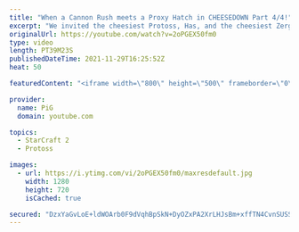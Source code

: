 ```yaml
---
title: "When a Cannon Rush meets a Proxy Hatch in CHEESEDOWN Part 4/4!"
excerpt: "We invited the cheesiest Protoss, Has, and the cheesiest Zerg, Bly, to have a Cheesedown with us to determine who is the best at serving fondue. In Part four, the fondue party comes to an end. Who will take the Cheesedown crown?  Cheesedown Part 1: https://youtu.be/OI4n4PWs1TI Cheesedown Part 2: https://youtu.be/yvvgXC3C-zo"
originalUrl: https://youtube.com/watch?v=2oPGEX50fm0
type: video
length: PT39M23S
publishedDateTime: 2021-11-29T16:25:52Z
heat: 50

featuredContent: "<iframe width=\"800\" height=\"500\" frameborder=\"0\" src=\"https://www.youtube.com/embed/2oPGEX50fm0\" allow=\"accelerometer; autoplay; encrypted-media; gyroscope; picture-in-picture\" allowfullscreen></iframe>"

provider:
  name: PiG
  domain: youtube.com

topics:
  - StarCraft 2
  - Protoss

images:
  - url: https://i.ytimg.com/vi/2oPGEX50fm0/maxresdefault.jpg
    width: 1280
    height: 720
    isCached: true

secured: "DzxYaGvLoE+ldWOArb0F9dVqhBpSkN+DyOZxPA2XrLHJsBm+xffTN4CvnSUSSjV/50BBBmic0zR6qqP4eTPrb6U3/SSdOcTEpZR/ng9EJsGPO9cfwZt4tHgYvqJOCh7JiSKd3PNjKZ1mF8mKQ2q+s0sbggq2xu86w+J+w9ae2eGeZPNQcIwe3IAGm9OYFV+9PaoByDVBbzXXX0mSNZSZlCZWdwvw3+b1XiGVAgxRKVphXkC/GLAuvRVSiZ/nsjuCGpvXXMikYOSBCUI827fXkRTLEqEZVn/SFDOi3RXsHbC9AuEXIJWCQdl6qq9/f6EtDncuW2vGsQAH9yqriBmYUSbJGkgJQHHgvc/Ge5ZKh5obMPlQ4cu0Y4XkLxHlspnzAwXr/Ln54sw5z9vvBU4buCmZlxSviZoKtWXXwQ61gew=;dMEPa9OYiSyBbCpz8z4icQ=="
---
```


